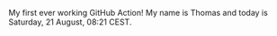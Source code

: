 My first ever working GitHub Action!
My name is Thomas and today is Saturday, 21 August, 08:21 CEST. 
